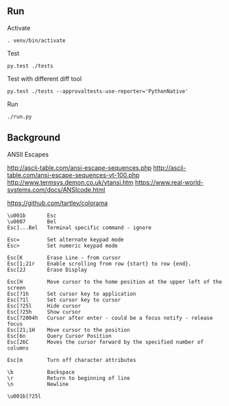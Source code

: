 

## Run

Activate
```
. venv/bin/activate
```

Test
```
py.test ./tests
```

Test with different diff tool
```
py.test ./tests --approvaltests-use-reporter='PythonNative'
```


Run 
```
./run.py
```



## Background

ANSII Escapes

http://ascii-table.com/ansi-escape-sequences.php
http://ascii-table.com/ansi-escape-sequences-vt-100.php
http://www.termsys.demon.co.uk/vtansi.htm
https://www.real-world-systems.com/docs/ANSIcode.html

https://github.com/tartley/colorama

```
\u001b       Esc
\u0007       Bel
Esc]...Bel   Terminal specific command - ignore

Esc=         Set alternate keypad mode
Esc>         Set numeric keypad mode

Esc[K        Erase Line - from cursor
Esc[1;21r    Enable scrolling from row {start} to row {end}.
Esc[2J       Erase Display

Esc[H        Move cursor to the home position at the upper left of the screen
Esc[?1h      Set cursor key to application
Esc[?1l      Set cursor key to cursor
Esc[?25l     Hide cursor
Esc[?25h     Show cursor
Esc[?2004h   Cursor after enter - could be a focus notify - release focus
Esc[21;1H    Move cursor to the position
Esc[6n       Query Cursor Position
Esc[26C      Moves the cursor forward by the specified number of columns

Esc[m        Turn off character attributes

\b           Backspace
\r           Return to beginning of line
\n           Newline

\u001b[?25l
```